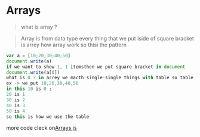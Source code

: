 # Arrays
> what is array ?

>Array is from data type every thing that we put iside of square bracket is arrey how array work 
so thisi the pattern 
```javascript
var a = [10;20;30;40;50]
document.write(a)
if we want to show 1, 1 itemsthen we put square bracket in document 
document.write(a[0])
what is 0 ? in arrey we macth single-single things with table so table is start from 0 to  word no 
ex -> we put 10,20,30,40,50
in this 10 is 0 ;
20 is 1
30 is 2
40 is 3 
50 is 4
so this is how we use the table
```
more code cleck on[Arrays.js](../js/arrays.js)
